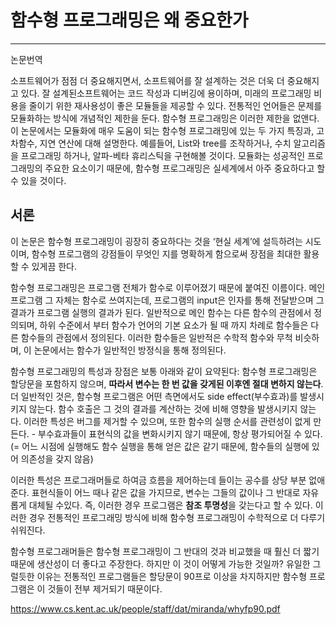# 함수형 프로그래밍은 왜 중요한가


---
논문번역

소프트웨어가 점점 더 중요해지면서, 소프트웨어를 잘 설계하는 것은 더욱 더 중요해지고 있다. 잘 설계된소프트웨어는 코드 작성과 디버깅에 용이하며, 미래의 프로그래밍 비용을 줄이기 위한 재사용성이 좋은 모듈들을 제공할 수 있다. 전통적인 언어들은 문제를 모듈화하는 방식에 개념적인 제한을 둔다. 함수형 프로그래밍은 이러한 제한을 없앤다. 이 논문에서는 모듈화에 매우 도움이 되는 함수형 프로그래밍에 있는 두 가지 특징과,  고차함수, 지연 연산에 대해 설명한다. 예를들어, List와 tree를 조작하거나, 수치 알고리즘을 프로그래밍 하거나, 알파-베타 휴리스틱을 구현해볼 것이다. 모듈화는 성공적인 프로그래밍의 주요한 요소이기 때문에, 함수형 프로그래밍은 실세계에서 아주 중요하다고 할 수 있을 것이다.


## 서론
이 논문은 함수형 프로그래밍이 굉장히 중요하다는 것을 ‘현실 세계’에 설득하려는 시도이며,  함수형 프로그램의 강점들이 무엇인 지를 명확하게 함으로써 장점을 최대한 활용할 수 있게끔 한다. 

 함수형 프로그래밍은 프로그램 전체가 함수로 이루어졌기 때문에 붙여진 이름이다. 메인 프로그램 그 자체는 함수로 쓰여지는데, 프로그램의 input은 인자를 통해 전달받으며 그 결과가 프로그램 실행의 결과가 된다. 일반적으로 메인 함수는 다른 함수의 관점에서 정의되며, 하위 수준에서 부터 함수가 언어의 기본 요소가 될 때 까지 차례로 함수들은 다른 함수들의 관점에서 정의된다. 이러한 함수들은 일반적은 수학적 함수와 무척 비슷하며, 이 논문에서는 함수가 일반적인 방정식을 통해 정의된다. 

 함수형 프로그래밍의 특성과 장점은 보통 아래와 같이 요약된다: 함수형 프로그래밍은 할당문을 포함하지 않으며, **따라서 변수는 한 번 값을 갖게된 이후엔 절대 변하지 않는다**. 더 일반적인 것은, 함수형 프로그램은 어떤 측면에서도 side effect(부수효과)를 발생시키지 않는다. 함수 호출은 그 것의 결과를 계산하는 것에 비해 영향을 발생시키지 않는다. 이러한 특성은 버그를 제거할 수 있으며, 또한 함수의 실행 순서를 관련성이 없게 만든다. - 부수효과들이 표현식의 값을 변화시키지 않기 때문에, 항상 평가되어질 수 있다. (= 어느 시점에 실행해도 함수 실행을 통해 얻은 값은 같기 때문에, 함수들의 실행에 있어 의존성을 갖지 않음)

 이러한 특성은 프로그래머들로 하여금 흐름을 제어하는데 들이는 공수를 상당 부분 없애준다. 표현식들이 어느 때나 같은 값을 가지므로, 변수는 그들의 값이나 그 반대로 자유롭게 대체될 수있다. 즉, 이러한 경우 프로그램은 **참조 투명성**을 갖는다고 할 수 있다. 이러한 경우 전통적인 프로그래밍 방식에 비해 함수형 프로그래밍이 수학적으로 더 다루기 쉬워진다.

 함수형 프로그래머들은 함수형 프로그래밍이 그 반대의 것과 비교했을 때 훨신 더 짧기 때문에 생산성이 더 좋다고 주장한다. 하지만 이 것이 어떻게 가능한 것일까? 
유일한 그럴듯한 이유는 전통적인 프로그램들은 할당문이 90프로 이상을 차지하지만 함수형 프로그램은 이 것들이 전부 제거되기 때문이다.



 https://www.cs.kent.ac.uk/people/staff/dat/miranda/whyfp90.pdf
